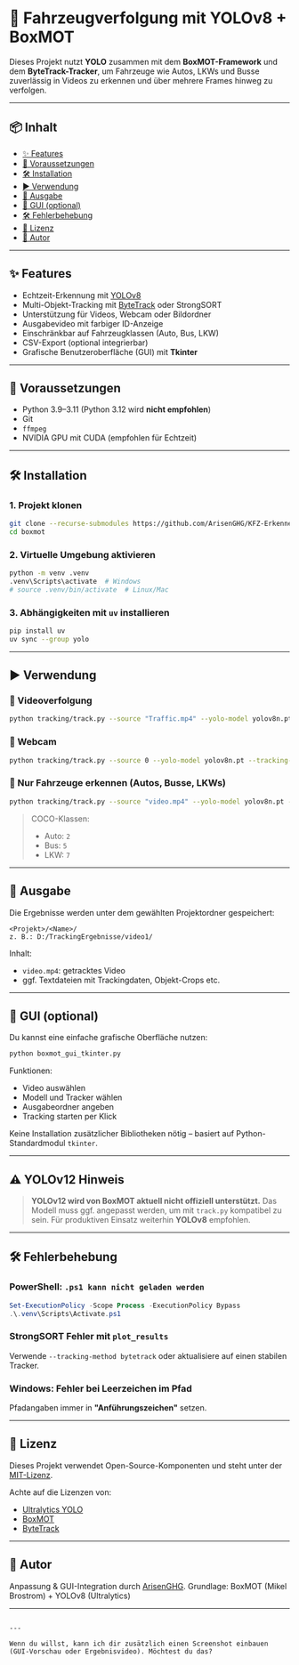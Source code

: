 # 🚗 Fahrzeugverfolgung mit YOLOv8 + BoxMOT

Dieses Projekt nutzt **YOLO** zusammen mit dem **BoxMOT-Framework** und dem **ByteTrack-Tracker**, um Fahrzeuge wie Autos, LKWs und Busse zuverlässig in Videos zu erkennen und über mehrere Frames hinweg zu verfolgen.

---

## 📦 Inhalt
- [✨ Features](#✨-features)
- [🔧 Voraussetzungen](#🔧-voraussetzungen)
- [🛠️ Installation](#🛠️-installation)
- [▶️ Verwendung](#▶️-verwendung)
- [💾 Ausgabe](#💾-ausgabe)
- [🧩 GUI (optional)](#🧩-gui-optional)
- [🛠️ Fehlerbehebung](#🛠️-fehlerbehebung)
- [📄 Lizenz](#📄-lizenz)
- [👤 Autor](#👤-autor)

---

## ✨ Features

- Echtzeit-Erkennung mit [YOLOv8](https://github.com/ultralytics/ultralytics)
- Multi-Objekt-Tracking mit [ByteTrack](https://github.com/ifzhang/ByteTrack) oder StrongSORT
- Unterstützung für Videos, Webcam oder Bildordner
- Ausgabevideo mit farbiger ID-Anzeige
- Einschränkbar auf Fahrzeugklassen (Auto, Bus, LKW)
- CSV-Export (optional integrierbar)
- Grafische Benutzeroberfläche (GUI) mit **Tkinter**

---

## 🔧 Voraussetzungen

- Python 3.9–3.11 (Python 3.12 wird **nicht empfohlen**)
- Git
- `ffmpeg`
- NVIDIA GPU mit CUDA (empfohlen für Echtzeit)

---

## 🛠️ Installation

### 1. Projekt klonen

```bash
git clone --recurse-submodules https://github.com/ArisenGHG/KFZ-Erkenner
cd boxmot
````

### 2. Virtuelle Umgebung aktivieren

```bash
python -m venv .venv
.venv\Scripts\activate  # Windows
# source .venv/bin/activate  # Linux/Mac
```

### 3. Abhängigkeiten mit `uv` installieren

```bash
pip install uv
uv sync --group yolo
```

---

## ▶️ Verwendung

### 🔹 Videoverfolgung

```bash
python tracking/track.py --source "Traffic.mp4" --yolo-model yolov8n.pt --tracking-method bytetrack --project "D:/TrackingErgebnisse" --name "video1" --save
```

### 🔹 Webcam

```bash
python tracking/track.py --source 0 --yolo-model yolov8n.pt --tracking-method bytetrack --show --save
```

### 🔹 Nur Fahrzeuge erkennen (Autos, Busse, LKWs)

```bash
python tracking/track.py --source "video.mp4" --yolo-model yolov8n.pt --tracking-method bytetrack --classes 2 5 7 --save
```

> COCO-Klassen:
>
> * Auto: `2`
> * Bus: `5`
> * LKW: `7`

---

## 💾 Ausgabe

Die Ergebnisse werden unter dem gewählten Projektordner gespeichert:

```
<Projekt>/<Name>/
z. B.: D:/TrackingErgebnisse/video1/
```

Inhalt:

* `video.mp4`: getracktes Video
* ggf. Textdateien mit Trackingdaten, Objekt-Crops etc.

---

## 🧩 GUI (optional)

Du kannst eine einfache grafische Oberfläche nutzen:

```bash
python boxmot_gui_tkinter.py
```

Funktionen:

* Video auswählen
* Modell und Tracker wählen
* Ausgabeordner angeben
* Tracking starten per Klick

Keine Installation zusätzlicher Bibliotheken nötig – basiert auf Python-Standardmodul `tkinter`.

---

## ⚠️ YOLOv12 Hinweis

> **YOLOv12 wird von BoxMOT aktuell nicht offiziell unterstützt.**
> Das Modell muss ggf. angepasst werden, um mit `track.py` kompatibel zu sein. Für produktiven Einsatz weiterhin **YOLOv8** empfohlen.

---

## 🛠️ Fehlerbehebung

### PowerShell: `.ps1 kann nicht geladen werden`

```powershell
Set-ExecutionPolicy -Scope Process -ExecutionPolicy Bypass
.\.venv\Scripts\Activate.ps1
```

### StrongSORT Fehler mit `plot_results`

Verwende `--tracking-method bytetrack` oder aktualisiere auf einen stabilen Tracker.

### Windows: Fehler bei Leerzeichen im Pfad

Pfadangaben immer in **"Anführungszeichen"** setzen.

---

## 📄 Lizenz

Dieses Projekt verwendet Open-Source-Komponenten und steht unter der [MIT-Lizenz](https://opensource.org/licenses/MIT).

Achte auf die Lizenzen von:

* [Ultralytics YOLO](https://github.com/ultralytics/ultralytics)
* [BoxMOT](https://github.com/mikel-brostrom/boxmot)
* [ByteTrack](https://github.com/ifzhang/ByteTrack)

---

## 👤 Autor

Anpassung & GUI-Integration durch [ArisenGHG](https://github.com/ArisenGHG).
Grundlage: BoxMOT (Mikel Brostrom) + YOLOv8 (Ultralytics)

---

```

---

Wenn du willst, kann ich dir zusätzlich einen Screenshot einbauen (GUI-Vorschau oder Ergebnisvideo). Möchtest du das?
```
